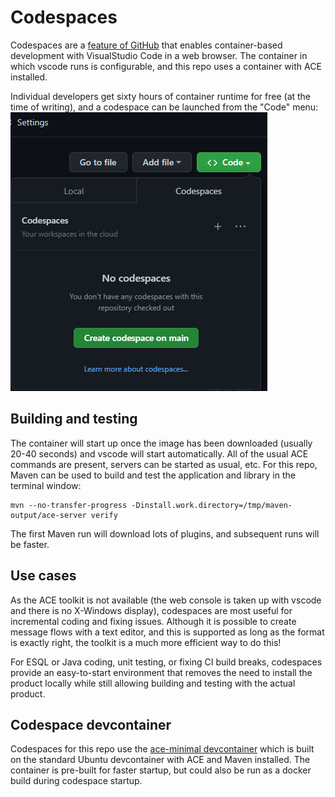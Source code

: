 # Codespaces

Codespaces are a [feature of GitHub](https://github.com/features/codespaces) that enables
container-based development with VisualStudio Code in a web browser. The container in
which vscode runs is configurable, and this repo uses a container with ACE installed.

Individual developers get sixty hours of container runtime for free (at the time of
writing), and a codespace can be launched from the "Code" menu:
![Codespaces launch](/.devcontainer/codespaces-launch.png)

## Building and testing

The container will start up once the image has been downloaded (usually 20-40 seconds)
and vscode will start automatically. All of the usual ACE commands are present, servers
can be started as usual, etc. For this repo, Maven can be used to build and test the
application and library in the terminal window:
```
mvn --no-transfer-progress -Dinstall.work.directory=/tmp/maven-output/ace-server verify
```
The first Maven run will download lots of plugins, and subsequent runs will be faster.

## Use cases

As the ACE toolkit is not available (the web console is taken up with vscode and there is
no X-Windows display), codespaces are most useful for incremental coding and fixing issues.
Although it is possible to create message flows with a text editor, and this is supported
as long as the format is exactly right, the toolkit is a much more efficient way to do this!

For ESQL or Java coding, unit testing, or fixing CI build breaks, codespaces provide an
easy-to-start environment that removes the need to install the product locally while still
allowing building and testing with the actual product.

##  Codespace devcontainer

Codespaces for this repo use the [ace-minimal devcontainer](https://github.com/trevor-dolby-at-ibm-com/ace-docker/tree/main/experimental/devcontainers)
which is built on the standard Ubuntu devcontainer with ACE and Maven installed. The container
is pre-built for faster startup, but could also be run as a docker build during codespace startup.
